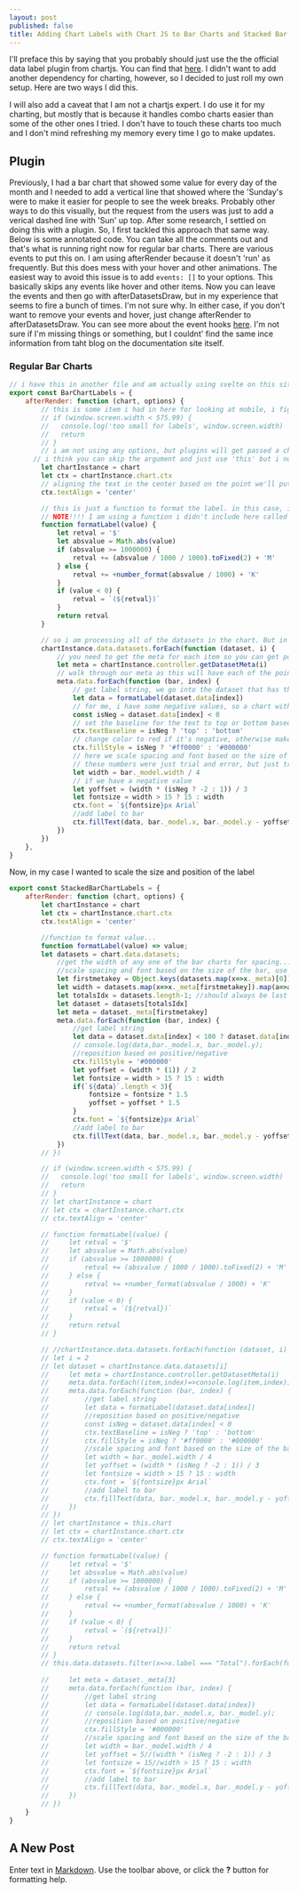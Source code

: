 ```yaml
---
layout: post
published: false
title: Adding Chart Labels with Chart JS to Bar Charts and Stacked Bar Charts
---
```

I'll preface this by saying that you probably should just use the the official data label plugin from chartjs. You can find that [here](https://github.com/chartjs/chartjs-plugin-datalabels). I didn't want to add another dependency for charting, however, so I decided to just roll my own setup. Here are two ways I did this.

I will also add a caveat that I am not a chartjs expert. I do use it for my charting, but mostly that is because it handles combo charts easier than some of the other ones I tried. I don't have to touch these charts too much and I don't mind refreshing my memory every time I go to make updates.

## Plugin

Previously, I had a bar chart that showed some value for every day of the month and I needed to add a vertical line that showed where the 'Sunday's were to make it easier for people to see the week breaks. Probably other ways to do this visually, but the request from the users was just to add a verical dashed line with 'Sun' up top. After some research, I settled on doing this with a plugin. So, I first tackled this approach that same way. Below is some annotated code. You can take all the comments out and that's what is running right now for regular bar charts. There are various events to put this on. I am using afterRender because it doesn't 'run' as frequently. But this does mess with your hover and other animations. The easiest way to avoid this issue is to add `events: []` to your options. This basically skips any events like hover and other items. Now you can leave the events and then go with afterDatasetsDraw, but in my experience that seems to fire a bunch of times. I'm not sure why. In either case, if you don't want to remove your events and hover, just change afterRender to afterDatasetsDraw. You can see more about the event hooks [here](https://blog.larapulse.com/javascript/creating-chart-js-plugins). I'm not sure if I'm missing things or something, but I couldnt' find the same ince information from taht blog on the documentation site itself.

### Regular Bar Charts

```JavaScript
// i have this in another file and am actually using svelte on this site, so i import this. But you could also just include the object value in your plugin value in options. I'm using inline plugins in this case because i have some customizations for each one for formatting.
export const BarChartLabels = {
    afterRender: function (chart, options) {
        // this is some item i had in here for looking at mobile, i figured i'd leave it here as a comment in case anyone wanted to see how you could check the screen width. The challenge on this seemed to be that the 'screen' would look at your device screen, so if you were shrinking the width vs changing the device in chrome, this will still show the same thing. But since most css rules are going to use the screen width to determine things, I wanted to do that the same way.
        // if (window.screen.width < 575.99) {
        //   console.log('too small for labels', window.screen.width)
        //   return
        // }
        // i am not using any options, but plugins will get passed a chart instance by default
      // i think you can skip the argument and just use 'this' but i normally try and avoid that
        let chartInstance = chart
        let ctx = chartInstance.chart.ctx
        // aligning the text in the center based on the point we'll put it at. 
        ctx.textAlign = 'center'

        // this is just a function to format the label. in this case, i have bar charts that are positive and negative and have various dollar amounts. i want to just abbreviate things to 2.33M for millions and 120k for thousands. i just leave it alone if it's bigger or smaller. I also wrap it in parentheses if it's negative and remove the - symbol.
        // NOTE!!!! I am using a function i didn't include here called number_format. That's just a utility function that formats a number to a specific string format. you don't need it here, but i have it here as part of some common practice with some other labels so i left it. 
        function formatLabel(value) {
            let retval = '$'
            let absvalue = Math.abs(value)
            if (absvalue >= 1000000) {
                retval += (absvalue / 1000 / 1000).toFixed(2) + 'M'
            } else {
                retval += +number_format(absvalue / 1000) + 'K'
            }
            if (value < 0) {
                retval = `(${retval})`
            }
            return retval
        }

        // so i am processing all of the datasets in the chart. But in reality I am only using this for one data set so I could just look for the first. But just in case you have a non stacked bar chart, processing them all should work this way.
        chartInstance.data.datasets.forEach(function (dataset, i) {
            // you need to get the meta for each item so you can get positions, the x and y are in there. there are other ways to access the meta as you can actually just walk down the tree, but this was in one of the examples I used and it seemed to work quite well for me so there you go. we'll get the meta for the index of the dataset in question passed in above
            let meta = chartInstance.controller.getDatasetMeta(i)
            // walk through our meta as this will have each of the points in it. i'm not sure what object this is, but we're calling it bar here as some example i found that did stuff to bar charts did this. again we are passing in the index for this item as well since we'll need to go back to the dataset, to it's data, and get the actual value out using this index.
            meta.data.forEach(function (bar, index) {
                // get label string, we go into the dataset that has this meta and get the index for this particular data element, now we have the value to put on our label
                let data = formatLabel(dataset.data[index])
                // for me, i have some negative values, so a chart with a 0 in the middle and things fall above and below the line. i'll need to know that as the offset for something on the bottom will be different than something on the top. 
                const isNeg = dataset.data[index] < 0
                // set the baseline for the text to top or bottom based on whether it's positive or negative
                ctx.textBaseline = isNeg ? 'top' : 'bottom'
                // change color to red if it's negative, otherwise make it black
                ctx.fillStyle = isNeg ? '#ff0000' : '#000000'
                // here we scale spacing and font based on the size of the bar. there may be other ways to do this, but chartjs seems to handle resizing the width of bar charts just fine, so i am just using some relative numbers based on the width of the bar itself. Now, since they all resize, you can technically grab *any* of the bars on the chart and check the width because they are all the same. the name 'width' is a little decieving here because i'm really just getting something like a custom ratio multiplier or something. The idea was just to use some ratio of the bar width for font sizes so things looked more consistent vs having a giant bar and tiny text or having it the same size. this app runs on desktop and mobile so some scaling helps. may be a better way to do this, but when i played around with some of the responsive stuff with chartjs, it didn't let me fine tune it where i wanted to be and this worked just fine. 
                // these numbers were just trial and error, but just trying a size and then tuning it a bit worked fine. 
                let width = bar._model.width / 4
                // if we have a negative value
                let yoffset = (width * (isNeg ? -2 : 1)) / 3
                let fontsize = width > 15 ? 15 : width
                ctx.font = `${fontsize}px Arial`
                //add label to bar
                ctx.fillText(data, bar._model.x, bar._model.y - yoffset)
            })
        })
    },
}
```

Now, in my case I wanted to scale the size and position of the label

```JavaScript
export const StackedBarChartLabels = {
    afterRender: function (chart, options) {
        let chartInstance = chart
        let ctx = chartInstance.chart.ctx
        ctx.textAlign = 'center'

      	//function to format value...
        function formatLabel(value) => value;
        let datasets = chart.data.datasets;
            //get the width of any one of the bar charts for spacing...
            //scale spacing and font based on the size of the bar, use the first model as it should be a regular bar chart
            let firstmetakey = Object.keys(datasets.map(x=>x._meta)[0])[0]
            let width = datasets.map(x=>x._meta[firstmetakey]).map(a=>a.data)[0][0]._model.width / 4
            let totalsIdx = datasets.length-1; //should always be last dataset
            let dataset = datasets[totalsIdx]
            let meta = dataset._meta[firstmetakey]
            meta.data.forEach(function (bar, index) {
                //get label string
                let data = dataset.data[index] < 100 ? dataset.data[index] : formatLabel(dataset.data[index])
                // console.log(data,bar._model.x, bar._model.y);
                //reposition based on positive/negative
                ctx.fillStyle = '#000000'
                let yoffset = (width * (1)) / 2
                let fontsize = width > 15 ? 15 : width
                if(`${data}`.length < 3){
                    fontsize = fontsize * 1.5
                    yoffset = yoffset * 1.5
                }
                ctx.font = `${fontsize}px Arial`
                //add label to bar
                ctx.fillText(data, bar._model.x, bar._model.y - yoffset)
            })
        // })

        // if (window.screen.width < 575.99) {
        //   console.log('too small for labels', window.screen.width)
        //   return
        // }
        // let chartInstance = chart
        // let ctx = chartInstance.chart.ctx
        // ctx.textAlign = 'center'

        // function formatLabel(value) {
        //     let retval = '$'
        //     let absvalue = Math.abs(value)
        //     if (absvalue >= 1000000) {
        //         retval += (absvalue / 1000 / 1000).toFixed(2) + 'M'
        //     } else {
        //         retval += +number_format(absvalue / 1000) + 'K'
        //     }
        //     if (value < 0) {
        //         retval = `(${retval})`
        //     }
        //     return retval
        // }

        // //chartInstance.data.datasets.forEach(function (dataset, i) {
        // let i = 2
        // let dataset = chartInstance.data.datasets[i]
        //     let meta = chartInstance.controller.getDatasetMeta(i)
        //     meta.data.forEach((item,index)=>console.log(item,index));
        //     meta.data.forEach(function (bar, index) {
        //         //get label string
        //         let data = formatLabel(dataset.data[index])
        //         //reposition based on positive/negative
        //         const isNeg = dataset.data[index] < 0
        //         ctx.textBaseline = isNeg ? 'top' : 'bottom'
        //         ctx.fillStyle = isNeg ? '#ff0000' : '#000000'
        //         //scale spacing and font based on the size of the bar
        //         let width = bar._model.width / 4
        //         let yoffset = (width * (isNeg ? -2 : 1)) / 3
        //         let fontsize = width > 15 ? 15 : width
        //         ctx.font = `${fontsize}px Arial`
        //         //add label to bar
        //         ctx.fillText(data, bar._model.x, bar._model.y - yoffset)
        //     })
        // })
        // let chartInstance = this.chart
        // let ctx = chartInstance.chart.ctx
        // ctx.textAlign = 'center'

        // function formatLabel(value) {
        //     let retval = '$'
        //     let absvalue = Math.abs(value)
        //     if (absvalue >= 1000000) {
        //         retval += (absvalue / 1000 / 1000).toFixed(2) + 'M'
        //     } else {
        //         retval += +number_format(absvalue / 1000) + 'K'
        //     }
        //     if (value < 0) {
        //         retval = `(${retval})`
        //     }
        //     return retval
        // }
        // this.data.datasets.filter(x=>x.label === "Total").forEach(function (dataset, i) {
          
        //     let meta = dataset._meta[3]
        //     meta.data.forEach(function (bar, index) {
        //         //get label string
        //         let data = formatLabel(dataset.data[index])
        //         // console.log(data,bar._model.x, bar._model.y);
        //         //reposition based on positive/negative
        //         ctx.fillStyle = '#000000'
        //         //scale spacing and font based on the size of the bar
        //         let width = bar._model.width / 4
        //         let yoffset = 5//(width * (isNeg ? -2 : 1)) / 3
        //         let fontsize = 15//width > 15 ? 15 : width
        //         ctx.font = `${fontsize}px Arial`
        //         //add label to bar
        //         ctx.fillText(data, bar._model.x, bar._model.y - yoffset)
        //     })
        // })
    }
}
```



## A New Post

Enter text in [Markdown](http://daringfireball.net/projects/markdown/). Use the toolbar above, or click the **?** button for formatting help.
